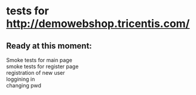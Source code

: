 # tests for http://demowebshop.tricentis.com/

<h2>Ready at this moment:<br /></h2>
Smoke tests for main page         <br />
smoke tests for register page     <br />
registration of new user          <br />
loggining in                      <br />
changing pwd                      <br />
